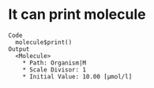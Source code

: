 # It can print molecule

    Code
      molecule$print()
    Output
      <Molecule>
        * Path: Organism|M
        * Scale Divisor: 1
        * Initial Value: 10.00 [µmol/l]

